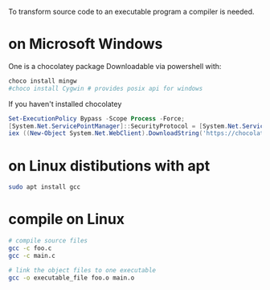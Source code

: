 To transform source code to an executable program a compiler is needed.  

# on Microsoft Windows
One is a chocolatey package
Downloadable via powershell with:
```ps1
choco install mingw
#choco install Cygwin # provides posix api for windows
```

If you haven't installed chocolatey
```ps1
Set-ExecutionPolicy Bypass -Scope Process -Force;
[System.Net.ServicePointManager]::SecurityProtocol = [System.Net.ServicePointManager]::SecurityProtocol -bor 3072;
iex ((New-Object System.Net.WebClient).DownloadString('https://chocolatey.org/install.ps1'));
```

# on Linux distibutions with apt
```bash
sudo apt install gcc
```

# compile on Linux
```bash
# compile source files
gcc -c foo.c
gcc -c main.c

# link the object files to one executable
gcc -o executable_file foo.o main.o

```